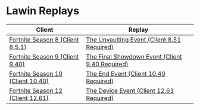 # Lawin Replays

| Client | Replay | 
| - | - |
| [Fortnite Season 8 (Client 8.5.1)](https://drive.google.com/file/d/1KoXUs_wzDnCoR3FicxpaOfZNBWuAHB1F) | [The Unvaulting Event (Client 8.51 Required)](https://mega.nz/file/Mig13YxD#j5Yj0FaTi5E5U6SIRfa5JKc_ruDHw2yU59K1tLhUD1g)
| [Fortnite Season 9 (Client 9.40)](https://drive.google.com/open?id=1znhiKqXedCv8WbDkyYvzZba9RWjqnYH0) | [The Final Showdown Event (Client 9.40 Required)](https://mega.nz/file/ku4XwaYQ#FolRQPCdOgK80R6Cliqj-WvKRMV1qV2tkEZMjn2Vw7k)
| [Fortnite Season 10 (Client 10.40)](https://drive.google.com/file/d/18szZJLOw95RqveEZIN5hun4O5g_LNV5_/view?usp=sharing) | [The End Event (Client 10.40 Required)](https://mega.nz/file/W0FCCC5S#qCtoE_56-9xepWyBz-lt9eWf0bXgV8zoLhUBQimF8rU)
| [Fortnite Season 12 (Client 12.61)](https://mega.nz/file/O1d1QaYJ#AbLx9kzEd6o6qB5_qDtfBz0NZ_gPIMzI8EOz4VvMRz4) | [The Device Event (Client 12.61 Required)](https://drive.google.com/file/d/1UF1Mhb7B3UMuonBzu1mNYelkc4kwfjXc/view?usp=sharing)
